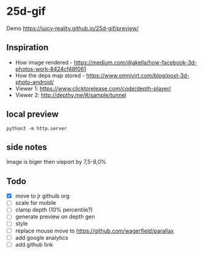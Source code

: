 # 25d-gif

Demo https://juicy-reality.github.io/25d-gif/preview/

## Inspiration

- How image rendered - https://medium.com/@akella/how-facebook-3d-photos-work-8424cf48f061
- How the deps map stored - https://www.omnivirt.com/blog/post-3d-photo-android/
- Viewer 1: https://www.clicktorelease.com/code/depth-player/
- Viewer 2: http://depthy.me/#/sample/tunnel

## local preview

	python3 -m http.server

## side notes

Image is biger then vieport by 7,5-8,0%

## Todo

- [x] move to jr githuib org
- [ ] scale for mobile
- [ ] clamp depth (10% percentile?)
- [ ] generate preview on depth gen
- [ ] style 
- [ ] replace mouse move to https://github.com/wagerfield/parallax
- [ ] add google analytics
- [ ] add github link
